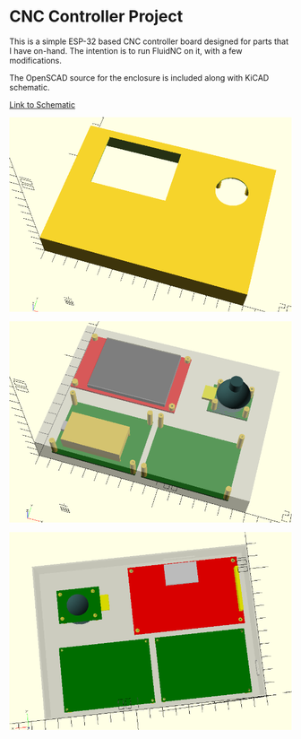 # CNC Controller Project
This is a simple ESP-32 based CNC controller board designed for parts that I have on-hand. The intention is to run FluidNC on it, with a few modifications.

The OpenSCAD source for the enclosure is included along with KiCAD schematic.

[Link to Schematic](https://github.com/pstoaks/esp_projects/tree/master/cnc_controller/doc/Schematic.pdf)

![Rendering of enclosure front.](doc/Encl_top_rendering.png)

![Rendering showing internal components.](doc/Encl_top_transparent_view.png)

![Rear view rendering showing internal components.](doc/Encl_rear_view.png)



